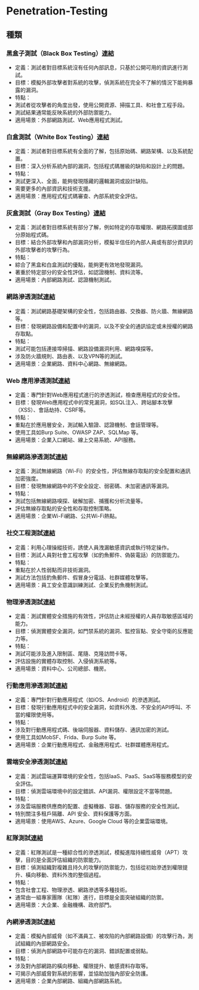 # Penetration-Testing
## 種類
### 黑盒子測試（Black Box Testing）[連結]()
- 定義：測試者對目標系統沒有任何內部訊息，只基於公開可用的資訊進行測試。
- 目標：模擬外部攻擊者對系統的攻擊，偵測系統在完全不了解的情況下能夠暴露的漏洞。
- 特點：
- 測試者從攻擊者的角度出發，使用公開資源、掃描工具、和社會工程手段。
- 測試結果通常能反映系統的外部防禦能力。
- 適用場景：外部網路測試、Web應用程式測試。
### 白盒測試（White Box Testing）[連結]()
- 定義：測試者對目標系統有全面的了解，包括原始碼、網路架構、以及系統配置。
- 目標：深入分析系統內部的漏洞，包括程式碼層級的缺陷和設計上的問題。
- 特點：
- 測試更深入、全面，能夠發現隱藏的邏輯漏洞或設計缺陷。
- 需要更多的內部資訊和技術支援。
- 適用場景：應用程式程式碼審查、內部系統安全評估。
### 灰盒測試（Gray Box Testing）[連結]()
- 定義：測試者對目標系統有部分了解，例如特定的存取權限、網路拓撲圖或部分原始程式碼。
- 目標：結合外部攻擊和內部漏洞分析，模擬半信任的內部人員或有部分資訊的外部攻擊者的攻擊行為。
- 特點：
- 綜合了黑盒和白盒測試的優點，能夠更有效地發現漏洞。
- 著重於特定部分的安全性評估，如認證機制、資料流等。
- 適用場景：內部網路測試、認證機制測試。
### 網路滲透測試[連結]()
- 定義：測試網路基礎架構的安全性，包括路由器、交換器、防火牆、無線網路等。
- 目標：發現網路設備和配置中的漏洞，以及不安全的通訊協定或未授權的網路存取點。
- 特點：
- 測試可能包括連接埠掃描、網路設備漏洞利用、網路嗅探等。
- 涉及防火牆規則、路由表、以及VPN等的測試。
- 適用場景：企業網路、資料中心網路、無線網路。
### Web 應用滲透測試[連結]()
- 定義：專門針對Web應用程式進行的滲透測試，檢查應用程式的安全性。
- 目標：發現Web應用程式中的常見漏洞，如SQL注入、跨站腳本攻擊（XSS）、會話劫持、CSRF等。
- 特點：
- 重點在於應用層安全，測試輸入驗證、認證機制、會話管理等。
- 使用工具如Burp Suite、OWASP ZAP、SQLMap 等。
- 適用場景：企業入口網站、線上交易系統、API服務。
### 無線網路滲透測試[連結]()
- 定義：測試無線網路（Wi-Fi）的安全性，評估無線存取點的安全配置和通訊加密強度。
- 目標：發現無線網路中的不安全設定、弱密碼、未加密通訊等漏洞。
- 特點：
- 測試包括無線網路嗅探、破解加密、捕獲和分析流量等。
- 評估無線存取點的安全性和存取控制策略。
- 適用場景：企業Wi-Fi網路、公共Wi-Fi熱點。
### 社交工程測試[連結]()
- 定義：利用心理操縱技術，誘使人員洩漏敏感資訊或執行特定操作。
- 目標：測試人員對社會工程攻擊（如釣魚郵件、偽裝電話）的防禦能力。
- 特點：
- 重點在於人性弱點而非技術漏洞。
- 測試方法包括釣魚郵件、假冒身分電話、社群媒體攻擊等。
- 適用場景：員工安全意識訓練測試、企業反釣魚機制測試。
### 物理滲透測試[連結]()
- 定義：測試實體安全措施的有效性，評估防止未經授權的人員存取敏感區域的能力。
- 目標：偵測實體安全漏洞，如門禁系統的漏洞、監控盲點、安全守衛的反應能力等。
- 特點：
- 測試可能涉及進入限制區、尾隨、克隆訪問卡等。
- 評估設施的實體存取控制、入侵偵測系統等。
- 適用場景：資料中心、公司總部、機房。
### 行動應用滲透測試[連結]()
- 定義：專門針對行動應用程式（如iOS、Android）的滲透測試。
- 目標：發現行動應用程式中的安全漏洞，如資料外洩、不安全的API呼叫、不當的權限使用等。
- 特點：
- 涉及對行動應用程式碼、後端伺服器、資料儲存、通訊加密的測試。
- 使用工具如MobSF、Frida、Burp Suite 等。
- 適用場景：企業行動應用程式、金融應用程式、社群媒體應用程式。
### 雲端安全滲透測試[連結]()
- 定義：測試雲端運算環境的安全性，包括IaaS、PaaS、SaaS等服務模型的安全評估。
- 目標：偵測雲端環境中的設定錯誤、API漏洞、權限設定不當等問題。
- 特點：
- 涉及雲端服務供應商的配置、虛擬機器、容器、儲存服務的安全性測試。
- 特別關注多租戶隔離、API 安全、資料保護等方面。
- 適用場景：使用AWS、Azure、Google Cloud 等的企業雲端環境。
### 紅隊測試[連結]()
- 定義：紅隊測試是一種綜合性的滲透測試，模擬進階持續性威脅（APT）攻擊，目的是全面評估組織的防禦能力。
- 目標：偵測組織對複雜且持久的攻擊的防禦能力，包括從初始滲透到權限提升、橫向移動、資料外洩的整個過程。
- 特點：
- 包含社會工程、物理滲透、網路滲透等多種技術。
- 通常由一組專家團隊（紅隊）進行，目標是全面突破組織的防禦。
- 適用場景：大企業、金融機構、政府部門。
### 內網滲透測試[連結](https://github.com/shawnhuang125/Penetration-Testing/blob/main/Internal_Penetration_Testing.md)
- 定義：模擬內部威脅（如不滿員工、被攻陷的內部網路設備）的攻擊行為，測試組織的內部網路安全。
- 目標：偵測內部網路中可能存在的漏洞、錯誤配置或弱點。
- 特點：
- 涉及對內部網路的橫向移動、權限提升、敏感資料存取等。
- 可揭示內部威脅對系統的影響，並協助加強內部安全防護。
- 適用場景：企業內部網路、組織內部網路系統。
